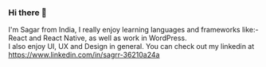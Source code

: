 ### Hi there 👋

I'm Sagar from India, I really enjoy learning languages and frameworks like:- React and React Native, as well as work in WordPress.<br>
I also enjoy UI, UX and Design in general. You can check out my linkedin at https://www.linkedin.com/in/sagrr-36210a24a

